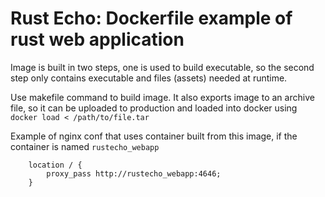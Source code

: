 # Rust Echo: Dockerfile example of rust web application

Image is built in two steps, one is used to build executable, so the second step only contains executable
and files (assets) needed at runtime.

Use makefile command to build image. It also exports image to an archive file, so it can be uploaded to production
and loaded into docker using `docker load < /path/to/file.tar`

Example of nginx conf that uses container built from this image, if the container is named `rustecho_webapp`

```
    location / {
        proxy_pass http://rustecho_webapp:4646;
    }
```